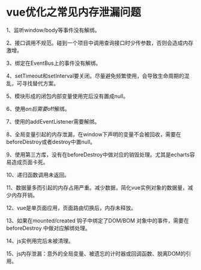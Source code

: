 # vue优化之常见内存泄漏问题

1、监听window/body等事件没有解绑。

2、接口调用不规范。碰到一个项目中调用查询接口时少传参数，否则会造成内存激增。

3、绑定在EventBus上的事件没有解绑。

4、setTimeout和setInterval要关闭。尽量避免频繁使用，会导致生命周期的混乱，可寻找替代方案。

5、模块形成的闭包内部变量使用完后没有置成null。

6、使用$on后需要$off解绑。

7、使用的addEventListener需要解绑。

8、全局变量引起的内存泄漏，在window下声明的变量不会被回收，需要在beforeDestroy或者destroy中置null。

9、使用第三方库，没有在beforeDestroy中做对应的销毁处理。尤其是echarts容易造成页面卡死。

10、递归函数调用未返回。

11、数据量多而引起的内存占用严重。减少数据，简化vue实例对象的数据量，减少内存开销。

12、vue是单页面应用，页面路由切换后，内存未释放。

13、如果在mounted/created 钩子中绑定了DOM/BOM 对象中的事件，需要在beforeDestroy 中做对应解绑处理。

14、js实例用完后未被清理。

15、js内存泄漏：意外的全局变量、被遗忘的计时器或回调函数、脱离DOM的引用。

